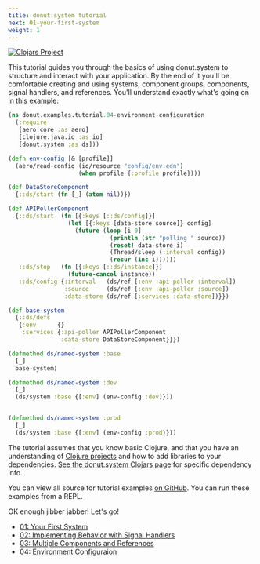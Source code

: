 ```yaml
---
title: donut.system tutorial
next: 01-your-first-system
weight: 1
---
```


[![Clojars Project](https://img.shields.io/clojars/v/party.donut/system.svg)](https://clojars.org/party.donut/system)

This tutorial guides you through the basics of using donut.system to structure
and interact with your application. By the end of it you'll be comfortable
creating and using systems, component groups, components, signal handlers, and
references. You'll understand exactly what's going on in this example:

``` clojure {linenos=table,filename="dev/donut/examples/tutorial/04_environment_configuration.clj"}
(ns donut.examples.tutorial.04-environment-configuration
  (:require
   [aero.core :as aero]
   [clojure.java.io :as io]
   [donut.system :as ds]))

(defn env-config [& [profile]]
  (aero/read-config (io/resource "config/env.edn")
                    (when profile {:profile profile})))

(def DataStoreComponent
  {::ds/start (fn [_] (atom nil))})

(def APIPollerComponent
  {::ds/start  (fn [{:keys [::ds/config]}]
                 (let [{:keys [data-store source]} config]
                   (future (loop [i 0]
                             (println (str "polling " source))
                             (reset! data-store i)
                             (Thread/sleep (:interval config))
                             (recur (inc i))))))
   ::ds/stop   (fn [{:keys [::ds/instance]}]
                 (future-cancel instance))
   ::ds/config {:interval   (ds/ref [:env :api-poller :interval])
                :source     (ds/ref [:env :api-poller :source])
                :data-store (ds/ref [:services :data-store])}})

(def base-system
  {::ds/defs
   {:env      {}
    :services {:api-poller APIPollerComponent
               :data-store DataStoreComponent}}})

(defmethod ds/named-system :base
  [_]
  base-system)

(defmethod ds/named-system :dev
  [_]
  (ds/system :base {[:env] (env-config :dev)}))


(defmethod ds/named-system :prod
  [_]
  (ds/system :base {[:env] (env-config :prod)}))
```

The tutorial assumes that you know basic Clojure, and that you have an
understanding of [Clojure projects](https://www.braveclojure.com/appendix-a/)
and how to add libraries to your dependencies. [See the donut.system Clojars
page](https://clojars.org/party.donut/system) for specific dependency info.

You can view all source for tutorial examples [on
GitHub](https://github.com/donut-party/system/tree/main/dev/donut/examples/tutorial).
You can run these examples from a REPL.


OK enough jibber jabber! Let's go!

* [01: Your First System](01-your-first-system)
* [02: Implementing Behavior with Signal Handlers](02-implementing-behavior-with-signal-handlers)
* [03: Multiple Components and References](03-component-references)
* [04: Environment Configuraion](04-environment-configuration)
